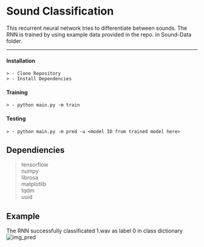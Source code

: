Sound Classification
===================

This recurrent neural network tries to differentiate between sounds. The RNN is trained by using example data provided in the repo. in Sound-Data folder.

----------

#### <i class="icon-down-big"></i> Installation

	> - Clone Repository
	> - Install Dependencies

#### <i class="icon-ccw"></i> Training

	> - python main.py -m train

#### <i class="icon-right-big"></i> Testing

	> - python main.py -m pred -u <model ID from trained model here>

Dependiencies
-------------------

> tensorflow <br>
> numpy <br>
> librosa <br>
> matplotlib <br>
> tqdm <br>
> uuid <br>

Example
-------------------
The RNN successfully classificated 1.wav as label 0 in class dictionary
![img_pred](https://image.ibb.co/hN5OUx/Unbenannt.png)
